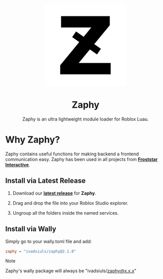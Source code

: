 <div align="center">

<a href="https://www.roblox.com/communities/35123256">
  <img src = "https://github.com/froststarinteractive/zaphy/blob/master/Icon256.png?raw=true" alt="Icon" />
</a>

# Zaphy
Zaphy is an ultra lightweight module loader for Roblox Luau.

</div>

# Why Zaphy?
Zaphy contains useful functions for making backend a frontend communication easy. Zaphy has been used in all projects from **[Froststar Interactive](https://www.roblox.com/communities/35123256)**.

## Install via Latest Release

1. Download our [**latest release**](https://github.com/froststarinteractive/zaphy/releases) for **Zaphy**.

2. Drag and drop the file into your Roblox Studio explorer.

3. Ungroup all the folders inside the named services.

## Install via Wally

Simply go to your wally.toml file and add:
```toml
zaphy = "ivadsiuls/zaphy@2.1.0"
```



> [!NOTE]
> Zaphy's wally package will always be "ivadsiuls/zaphy@x.x.x"
